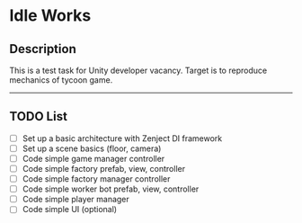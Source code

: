 # Idle Works

## Description
This is a test task for Unity developer vacancy. 
Target is to reproduce mechanics of tycoon game.

---
## TODO List
- [ ] Set up a basic architecture with Zenject DI framework
- [ ] Set up a scene basics (floor, camera)
- [ ] Code simple game manager controller
- [ ] Code simple factory prefab, view, controller
- [ ] Code simple factory manager controller
- [ ] Code simple worker bot prefab, view, controller
- [ ] Code simple player manager
- [ ] Code simple UI (optional)